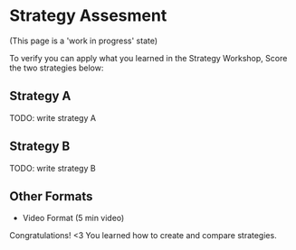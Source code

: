 # Strategy Assesment

(This page is a 'work in progress' state)

To verify you can apply what you learned in the Strategy Workshop, Score the two strategies below:

## Strategy A
TODO: write strategy A

## Strategy B
TODO: write strategy B

## Other Formats
* Video Format (5 min video)

Congratulations! <3 You learned how to create and compare strategies.
